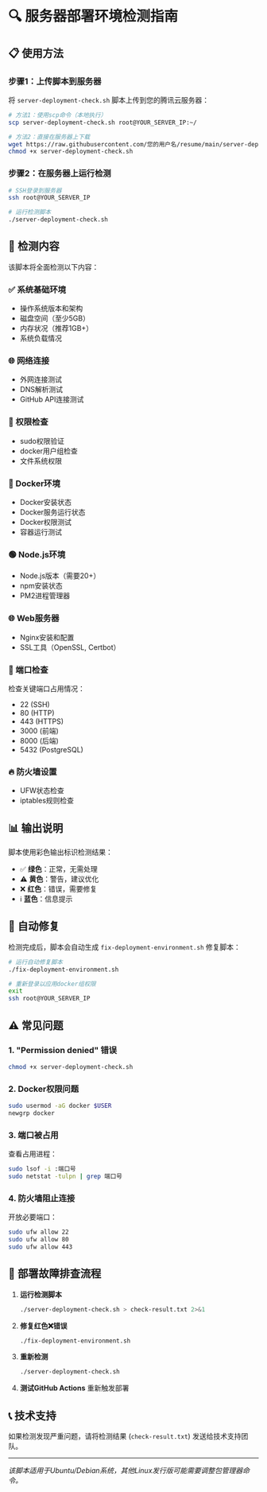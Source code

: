 # 🔍 服务器部署环境检测指南

## 📋 使用方法

### 步骤1：上传脚本到服务器
将 `server-deployment-check.sh` 脚本上传到您的腾讯云服务器：

```bash
# 方法1：使用scp命令（本地执行）
scp server-deployment-check.sh root@YOUR_SERVER_IP:~/

# 方法2：直接在服务器上下载
wget https://raw.githubusercontent.com/您的用户名/resume/main/server-deployment-check.sh
chmod +x server-deployment-check.sh
```

### 步骤2：在服务器上运行检测
```bash
# SSH登录到服务器
ssh root@YOUR_SERVER_IP

# 运行检测脚本
./server-deployment-check.sh
```

## 🎯 检测内容

该脚本将全面检测以下内容：

### ✅ 系统基础环境
- 操作系统版本和架构
- 磁盘空间（至少5GB）
- 内存状况（推荐1GB+）
- 系统负载情况

### 🌐 网络连接
- 外网连接测试
- DNS解析测试
- GitHub API连接测试

### 👤 权限检查
- sudo权限验证
- docker用户组检查
- 文件系统权限

### 🐳 Docker环境
- Docker安装状态
- Docker服务运行状态
- Docker权限测试
- 容器运行测试

### 🟢 Node.js环境
- Node.js版本（需要20+）
- npm安装状态
- PM2进程管理器

### 🌐 Web服务器
- Nginx安装和配置
- SSL工具（OpenSSL, Certbot）

### 🔌 端口检查
检查关键端口占用情况：
- 22 (SSH)
- 80 (HTTP)
- 443 (HTTPS)  
- 3000 (前端)
- 8000 (后端)
- 5432 (PostgreSQL)

### 🔥 防火墙设置
- UFW状态检查
- iptables规则检查

## 📊 输出说明

脚本使用彩色输出标识检测结果：

- ✅ **绿色**：正常，无需处理
- ⚠️ **黄色**：警告，建议优化
- ❌ **红色**：错误，需要修复
- ℹ️ **蓝色**：信息提示

## 🔧 自动修复

检测完成后，脚本会自动生成 `fix-deployment-environment.sh` 修复脚本：

```bash
# 运行自动修复脚本
./fix-deployment-environment.sh

# 重新登录以应用docker组权限
exit
ssh root@YOUR_SERVER_IP
```

## ⚠️ 常见问题

### 1. "Permission denied" 错误
```bash
chmod +x server-deployment-check.sh
```

### 2. Docker权限问题
```bash
sudo usermod -aG docker $USER
newgrp docker
```

### 3. 端口被占用
查看占用进程：
```bash
sudo lsof -i :端口号
sudo netstat -tulpn | grep 端口号
```

### 4. 防火墙阻止连接
开放必要端口：
```bash
sudo ufw allow 22
sudo ufw allow 80
sudo ufw allow 443
```

## 🚀 部署故障排查流程

1. **运行检测脚本**
   ```bash
   ./server-deployment-check.sh > check-result.txt 2>&1
   ```

2. **修复红色❌错误**
   ```bash
   ./fix-deployment-environment.sh
   ```

3. **重新检测**
   ```bash
   ./server-deployment-check.sh
   ```

4. **测试GitHub Actions**
   重新触发部署

## 📞 技术支持

如果检测发现严重问题，请将检测结果 (`check-result.txt`) 发送给技术支持团队。

---

*该脚本适用于Ubuntu/Debian系统，其他Linux发行版可能需要调整包管理器命令。* 
